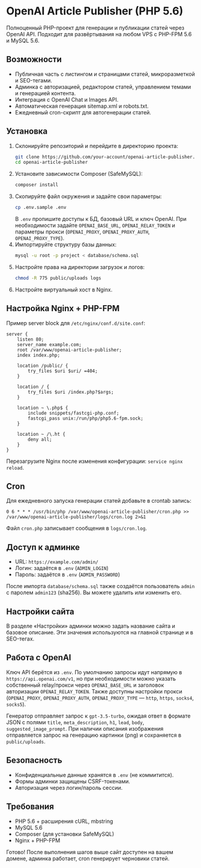 # OpenAI Article Publisher (PHP 5.6)

Полноценный PHP-проект для генерации и публикации статей через OpenAI API. Подходит для развёртывания на любом VPS с PHP-FPM 5.6 и MySQL 5.6.

## Возможности

- Публичная часть с листингом и страницами статей, микроразметкой и SEO-тегами.
- Админка с авторизацией, редактором статей, управлением темами и генерацией контента.
- Интеграция с OpenAI Chat и Images API.
- Автоматическая генерация sitemap.xml и robots.txt.
- Ежедневный cron-скрипт для автогенерации статей.

## Установка

1. Склонируйте репозиторий и перейдите в директорию проекта:
   ```bash
   git clone https://github.com/your-account/openai-article-publisher.git
   cd openai-article-publisher
   ```
2. Установите зависимости Composer (SafeMySQL):
   ```bash
   composer install
   ```
3. Скопируйте файл окружения и задайте свои параметры:
   ```bash
   cp .env.sample .env
   ```
   В `.env` пропишите доступы к БД, базовый URL и ключ OpenAI. При необходимости задайте `OPENAI_BASE_URL`, `OPENAI_RELAY_TOKEN` и параметры прокси (`OPENAI_PROXY`, `OPENAI_PROXY_AUTH`, `OPENAI_PROXY_TYPE`).
4. Импортируйте структуру базы данных:
   ```bash
   mysql -u root -p project < database/schema.sql
   ```
5. Настройте права на директории загрузок и логов:
   ```bash
   chmod -R 775 public/uploads logs
   ```
6. Настройте виртуальный хост в Nginx.

## Настройка Nginx + PHP-FPM

Пример server block для `/etc/nginx/conf.d/site.conf`:

```
server {
    listen 80;
    server_name example.com;
    root /var/www/openai-article-publisher;
    index index.php;

    location /public/ {
        try_files $uri $uri/ =404;
    }

    location / {
        try_files $uri /index.php?$args;
    }

    location ~ \.php$ {
        include snippets/fastcgi-php.conf;
        fastcgi_pass unix:/run/php/php5.6-fpm.sock;
    }

    location ~ /\.ht {
        deny all;
    }
}
```

Перезагрузите Nginx после изменения конфигурации: `service nginx reload`.

## Cron

Для ежедневного запуска генерации статей добавьте в crontab запись:

```
0 6 * * * /usr/bin/php /var/www/openai-article-publisher/cron.php >> /var/www/openai-article-publisher/logs/cron.log 2>&1
```

Файл `cron.php` записывает сообщения в `logs/cron.log`.

## Доступ к админке

- URL: `https://example.com/admin/`
- Логин: задаётся в `.env` (`ADMIN_LOGIN`)
- Пароль: задаётся в `.env` (`ADMIN_PASSWORD`)

После импорта `database/schema.sql` также создаётся пользователь `admin` с паролем `admin123` (sha256). Вы можете удалить или изменить его.

## Настройки сайта

В разделе «Настройки» админки можно задать название сайта и базовое описание. Эти значения используются на главной странице и в SEO-тегах.

## Работа с OpenAI

Ключ API берётся из `.env`. По умолчанию запросы идут напрямую в `https://api.openai.com/v1`, но при необходимости можно указать собственный relay/прокси через `OPENAI_BASE_URL` и заголовок авторизации `OPENAI_RELAY_TOKEN`. Также доступны настройки прокси (`OPENAI_PROXY`, `OPENAI_PROXY_AUTH`, `OPENAI_PROXY_TYPE` — `http`, `https`, `socks4`, `socks5`).

Генератор отправляет запрос к `gpt-3.5-turbo`, ожидая ответ в формате JSON с полями `title`, `meta_description`, `h1`, `lead`, `body`, `suggested_image_prompt`. При наличии описания изображения отправляется запрос на генерацию картинки (png) и сохраняется в `public/uploads`.

## Безопасность

- Конфиденциальные данные хранятся в `.env` (не коммитится).
- Формы админки защищены CSRF-токенами.
- Авторизация через логин/пароль сессии.

## Требования

- PHP 5.6 + расширения cURL, mbstring
- MySQL 5.6
- Composer (для установки SafeMySQL)
- Nginx + PHP-FPM

Готово! После выполнения шагов выше сайт доступен на вашем домене, админка работает, cron генерирует черновики статей.
